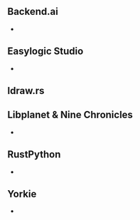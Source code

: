 ## Backend.ai
  - 

## Easylogic Studio
  - 

## ldraw.rs


## Libplanet & Nine Chronicles
  - 

## RustPython
  - 

## Yorkie
  - 
